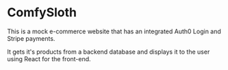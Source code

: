 # ComfySloth

This is a mock e-commerce website that has an integrated Auth0 Login and Stripe payments.

It gets it's products from a backend database and displays it to the user using React for the front-end.

<!-- Expand on this -->
